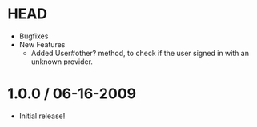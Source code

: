 HEAD
====
 - Bugfixes
 - New Features
     - Added User#other? method, to check if the user signed in with an unknown
       provider.

1.0.0 / 06-16-2009
==================
 - Initial release!
